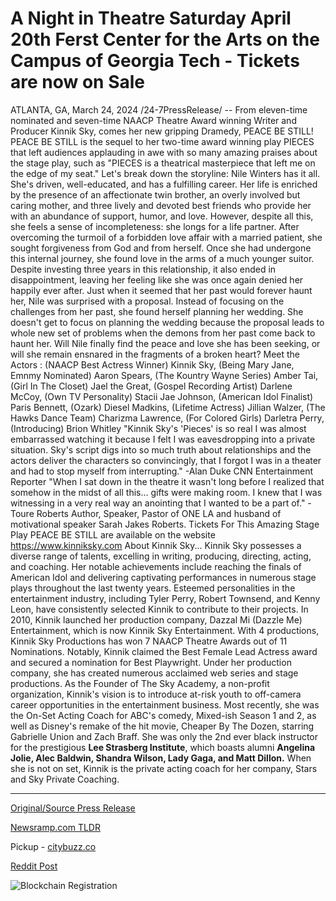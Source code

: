 # A Night in Theatre Saturday April 20th Ferst Center for the Arts on the Campus of Georgia Tech - Tickets are now on Sale

ATLANTA, GA, March 24, 2024 /24-7PressRelease/ -- From eleven-time nominated and seven-time NAACP Theatre Award winning Writer and Producer Kinnik Sky, comes her new gripping Dramedy, PEACE BE STILL!  PEACE BE STILL is the sequel to her two-time award winning play PIECES that left audiences applauding in awe with so many amazing praises about the stage play, such as "PIECES is a theatrical masterpiece that left me on the edge of my seat."   Let's break down the storyline: Nile Winters has it all. She's driven, well-educated, and has a fulfilling career. Her life is enriched by the presence of an affectionate twin brother, an overly involved but caring mother, and three lively and devoted best friends who provide her with an abundance of support, humor, and love. However, despite all this, she feels a sense of incompleteness: she longs for a life partner.   After overcoming the turmoil of a forbidden love affair with a married patient, she sought forgiveness from God and from herself. Once she had undergone this internal journey, she found love in the arms of a much younger suitor. Despite investing three years in this relationship, it also ended in disappointment, leaving her feeling like she was once again denied her happily ever after. Just when it seemed that her past would forever haunt her, Nile was surprised with a proposal. Instead of focusing on the challenges from her past, she found herself planning her wedding. She doesn't get to focus on planning the wedding because the proposal leads to whole new set of problems when the demons from her past come back to haunt her.  Will Nile finally find the peace and love she has been seeking, or will she remain ensnared in the fragments of a broken heart?  Meet the Actors : (NAACP Best Actress Winner) Kinnik Sky, (Being Mary Jane, Emnmy Nominated) Aaron Spears, (The Kountry Wayne Series) Amber Tai, (Girl In The Closet) Jael the Great, (Gospel Recording Artist) Darlene McCoy, (Own TV Personality) Stacii Jae Johnson, (American Idol Finalist) Paris Bennett, (Ozark) Diesel Madkins, (Lifetime Actress) Jillian Walzer, (The Hawks Dance Team) Charizma Lawrence, (For Colored Girls) Darletra Perry, (Introducing) Brion Whitley  "Kinnik Sky's 'Pieces' is so real I was almost embarrassed watching it because I felt I was eavesdropping into a private situation. Sky's script digs into so much truth about relationships and the actors deliver the characters so convincingly, that I forgot I was in a theater and had to stop myself from interrupting." -Alan Duke CNN Entertainment Reporter   "When I sat down in the theatre it wasn't long before I realized that somehow in the midst of all this… gifts were making room. I knew that I was witnessing in a very real way an anointing that I wanted to be a part of." -Toure Roberts Author, Speaker, Pastor of ONE LA and husband of motivational speaker Sarah Jakes Roberts.  Tickets For This Amazing Stage Play PEACE BE STILL are available on the website https://www.kinniksky.com  About Kinnik Sky... Kinnik Sky possesses a diverse range of talents, excelling in writing, producing, directing, acting, and coaching. Her notable achievements include reaching the finals of American Idol and delivering captivating performances in numerous stage plays throughout the last twenty years. Esteemed personalities in the entertainment industry, including Tyler Perry, Robert Townsend, and Kenny Leon, have consistently selected Kinnik to contribute to their projects.  In 2010, Kinnik launched her production company, Dazzal Mi (Dazzle Me) Entertainment, which is now Kinnik Sky Entertainment. With 4 productions, Kinnik Sky Productions has won 7 NAACP Theatre Awards out of 11 Nominations. Notably, Kinnik claimed the Best Female Lead Actress award and secured a nomination for Best Playwright. Under her production company, she has created numerous acclaimed web series and stage productions.  As the Founder of The Sky Academy, a non-profit organization, Kinnik's vision is to introduce at-risk youth to off-camera career opportunities in the entertainment business. Most recently, she was the On-Set Acting Coach for ABC's comedy, Mixed-ish Season 1 and 2, as well as Disney's remake of the hit movie, Cheaper By The Dozen, starring Gabrielle Union and Zach Braff. She was only the 2nd ever black instructor for the prestigious **Lee Strasberg Institute**, which boasts alumni **Angelina Jolie, Alec Baldwin, Shandra Wilson, Lady Gaga, and Matt Dillon.** When she is not on set, Kinnik is the private acting coach for her company, Stars and Sky Private Coaching. 

---

[Original/Source Press Release](https://www.24-7pressrelease.com/press-release/509487/a-night-in-theatre-saturday-april-20th-ferst-center-for-the-arts-on-the-campus-of-georgia-tech-tickets-are-now-on-sale)
                    

[Newsramp.com TLDR](https://newsramp.com/curated-news/award-winning-writer-and-producer-kinnik-sky-presents-peace-be-still/6537fa3819d2368763063a1abc515289) 


Pickup - [citybuzz.co](https://citybuzz.co/2024/03/24/kinnik-sky-s-gripping-new-dramedy-peace-be-still-hits-the-stage)
 



[Reddit Post](https://www.reddit.com/r/AwardsAndRecognition/comments/1bmeun7/awardwinning_writer_and_producer_kinnik_sky/) 



![Blockchain Registration](https://cdn.newsramp.app/24-7PressRelease/qrcode/243/24/ulnakF9W.webp)